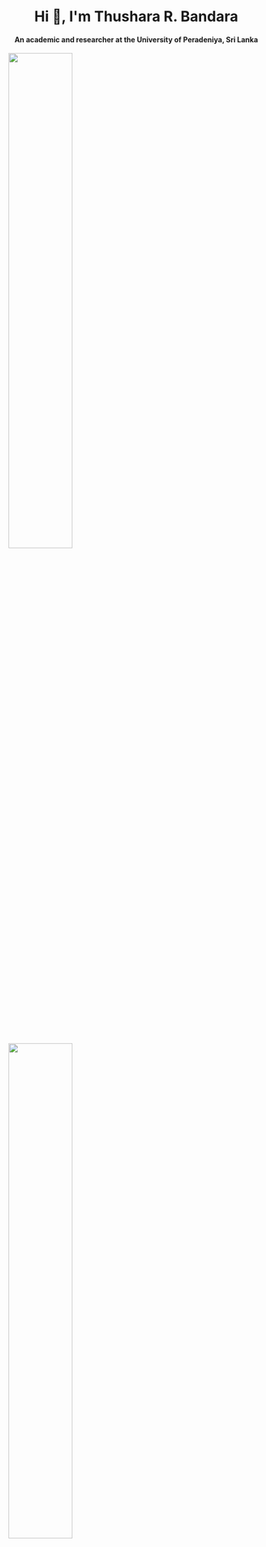 <!-- Begins: Intro -->
<h1 align="center">Hi 👋, I'm Thushara R. Bandara</h1>
<h4 align="center">An academic and researcher at the University of Peradeniya, Sri Lanka</h4>
<!-- Ends: Intro -->

<!-- Begins: Github Statistics -->
<div>
    <p align="left">
        <img height="50%" src="https://github-readme-stats.vercel.app/api?username=thusharabandara&theme=github_dark&show_icons=true&hide_border=false&count_private=true&include_all_commits=false"/>
        <img height="50%" src="https://github-readme-stats.vercel.app/api/top-langs/?username=thusharabandara&langs_count=6&theme=github_dark&layout=compact&hide_border=false&count_private=true"/>
    </p>
    <br>
</div>
<!-- Ends: Github Statistics -->
